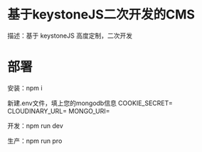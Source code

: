 # 基于keystoneJS二次开发的CMS

描述：基于 keystoneJS 高度定制，二次开发

# 部署
安装：npm i

新建.env文件，填上您的mongodb信息
COOKIE_SECRET=
CLOUDINARY_URL=
MONGO_URI=

开发：npm run dev

生产：npm run pro
